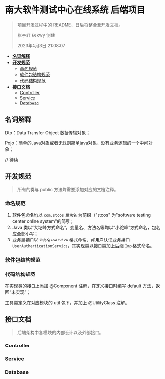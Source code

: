 # 南大软件测试中心在线系统 后端项目

> 项目开发过程中的 README，日后将整合至开发文档。
>
> 张宇轩 Kekwy 创建
>
> 2023年4月3日 21:08:07

* [**名词解释**](#名词解释)
* [**开发规范**](#开发规范)
  * [命名规范](#命名规范)
  * [软件包结构规范](#软件包结构规范)
  * [代码结构规范](#代码结构规范)
* [**接口文档**](#接口文档)
  * [Controller](#Controller)
  * [Service](#Service)
  * [Database](#Database)

## 名词解释

Dto：Data Transfer Object 数据传输对象；

Pojo：简单的Java对象或者无规则简单java对象，没有业务逻辑的一个中间对象；

// 待续

## 开发规范

> 所有的类与 public 方法均需要添加对应的文档注释。

### 命名规范

1. 软件包命名均以 `com.stcos.模块名` 为前缀（"stcos" 为"software testing center online system"的简写；
2. Java 类以“大坨峰方式命名”，变量名、方法名等均以“小驼峰”方式命名，包名应全部小写；
3. 业务层接口以 `业务名+Service` 格式命名，如用户认证业务接口 `UserAuthenticationService`，其实现类以接口类加上后缀 `Imp` 格式命名。

### 软件包结构规范



### 代码结构规范

在实现类的接口上添加 @Component 注解，在定义接口时编写 default 方法，返回“未实现”；



工具类定义在对应模块的 util 包下，并加上 @UtilityClass 注解。



## 接口文档

> 后端架构中各模块的内部设计以及外部接口。

### Controller



### Service



### Database



### 